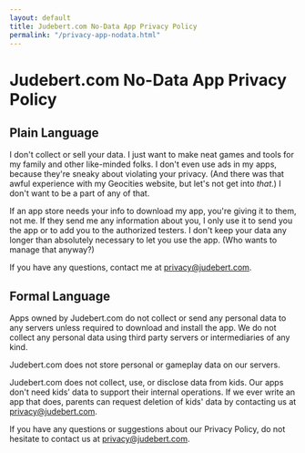 ```yaml
---
layout: default
title: Judebert.com No-Data App Privacy Policy
permalink: "/privacy-app-nodata.html"
---
```

# Judebert.com No-Data App Privacy Policy

## Plain Language
I don't collect or sell your data. I just want to make neat games and tools for my family and other like-minded folks. I don't even use ads in my apps, because they're sneaky about violating your privacy. (And there was that awful experience with my Geocities website, but let's not get into *that*.) I don't want to be a part of any of that.

If an app store needs your info to download my app, you're giving it to them, not me. If they send me any information about you, I only use it to send you the app or to add you to the authorized testers. I don't keep your data any longer than absolutely necessary to let you use the app. (Who wants to manage that anyway?)

If you have any questions, contact me at privacy@judebert.com.

## Formal Language

Apps owned by Judebert.com do not collect or send any personal data to any servers unless required to download and install the app. We do not collect any personal data using third party servers or intermediaries of any kind.

Judebert.com does not store personal or gameplay data on our servers.

Judebert.com does not collect, use, or disclose data from kids. Our apps don't need kids’ data to support their internal operations. If we ever write an app that does, parents can request deletion of kids' data by contacting us at privacy@judebert.com.

If you have any questions or suggestions about our Privacy Policy, do not hesitate to contact us at privacy@judebert.com.

